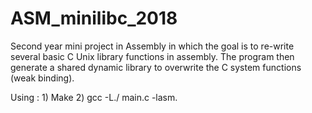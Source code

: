# ASM_minilibc_2018
Second year mini project in Assembly in which the goal is to re-write several basic C Unix library functions in assembly. The program then generate a shared dynamic library to overwrite the C system functions (weak binding).

Using : 1) Make 2) gcc -L./ main.c -lasm.
